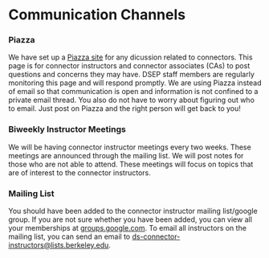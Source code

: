 # Communication Channels

### Piazza

We have set up a [Piazza site](https://piazza.com/berkeley/other/cs97) for any dicussion related to connectors. This page is for connector instructors and connector associates \(CAs\) to post questions and concerns they may have. DSEP staff members are regularly monitoring this page and will respond promptly. We are using Piazza instead of email so that communication is open and information is not confined to a private email thread. You also do not have to worry about figuring out who to email. Just post on Piazza and the right person will get back to you!

### Biweekly Instructor Meetings

We will be having connector instructor meetings every two weeks. These meetings are announced through the mailing list. We will post notes for those who are not able to attend. These meetings will focus on topics that are of interest to the connector instructors.

### Mailing List

You should have been added to the connector instructor mailing list/google group. If you are not sure whether you have been added, you can view all your memberships at [groups.google.com](/groups.google.com). To email all instructors on the mailing list, you can send an email to ds-connector-instructors@lists.berkeley.edu.

